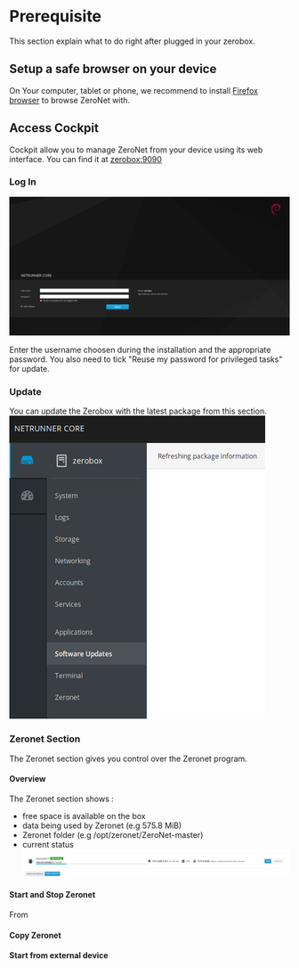 # Prerequisite

This section explain what to do right after plugged in your zerobox.

## Setup a safe browser on your device

On Your computer, tablet or phone, we recommend to install [Firefox browser](https://www.mozilla.org/en-US/firefox/) to browse ZeroNet with.

## Access Cockpit

Cockpit allow you to manage ZeroNet from your device using its web interface. You can find it at [zerobox:9090](http://zerobox:9090)

### Log In

![Cockpit Log In](cockpit-login.png)

Enter the username choosen during the installation and the appropriate password. You also need to tick "Reuse my password for privileged tasks" for update.

### Update

You can update the Zerobox with the latest package from this section.
![Cockpit Update](cockpit-update.png)

### Zeronet Section

The Zeronet section gives you control over the Zeronet program.

#### Overview

The Zeronet section shows :
 * free space is available on the box
 * data being used by Zeronet (e.g 575.8 MiB)
 * Zeronet folder (e.g /opt/zeronet/ZeroNet-master)
 * current status
![Cockpit Zeronet](cockpit-zeronet.png)

#### Start and Stop Zeronet

From

#### Copy Zeronet

#### Start from external device

